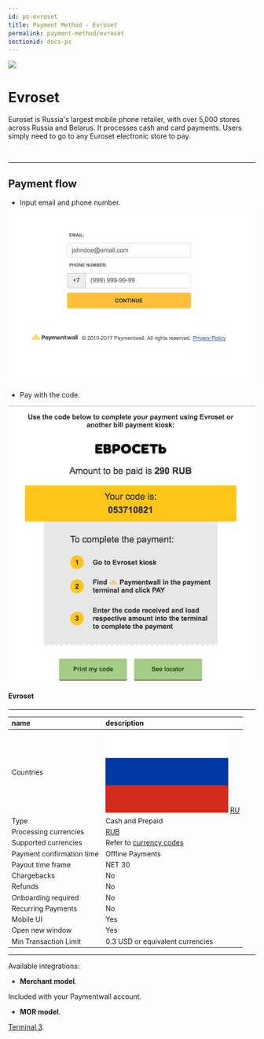 ```yaml
---
id: ps-evroset
title: Payment Method - Evroset
permalink: payment-method/evroset
sectionid: docs-ps
---
```


<div class="docs-ps-header">
    <div class="docs-ps-logo">
        <img src="https://api.paymentwall.com/images/ps_logos/pm_evroset.png">
    </div>
    <h1>Evroset</h1>
</div>

<div class="docs-ps-body" markdown="1">

<div class="docs-ps-instructions" markdown="1">

Euroset is Russia's largest mobile phone retailer, with over 5,000 stores across Russia and Belarus. It processes cash and card payments. Users simply need to go to any Euroset electronic store to pay.

<br>

***

## Payment flow

* Input email and phone number.

<div class="docs-img">
    <img src="/textures/pic/payment-system/cash-and-prepaid/evroset/evroset_1.png">
</div>

* Pay with the code.

<div class="docs-img">
    <img src="/textures/pic/payment-system/cash-and-prepaid/evroset/evroset_2.png">
</div>

</div>



<div class="docs-ps-attributes" markdown="1">
<div class="docs-ps-attributes-body" markdown="1">

#### Evroset

***

|name|description|
|:--|:--|
|Countries| <img class="flags" src="/textures/pic/flags/europe/russia.png"> [RU](https://en.wikipedia.org/wiki/Russia)|
|Type|Cash and Prepaid|
|Processing currencies|[RUB](https://en.wikipedia.org/wiki/Russian_ruble)|
|Supported currencies|Refer to [currency codes](/reference/currencies)|
|Payment confirmation time|Offline Payments|
|Payout time frame| NET 30|
|Chargebacks|No|
|Refunds|No|
|Onboarding required| No|
|Recurring Payments|No|
|Mobile UI|Yes|
|Open new window|Yes|
|Min Transaction Limit|0.3 USD or equivalent currencies|

***

Available integrations:

* **Merchant model**.

Included with your Paymentwall account.

* **MOR model**.

[Terminal 3](https://www.terminal3.com/).

</div>
</div>

</div>
